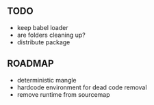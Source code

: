 ## TODO

- keep babel loader
- are folders cleaning up?
- distribute package

## ROADMAP
- deterministic mangle
- hardcode environment for dead code removal
- remove runtime from sourcemap